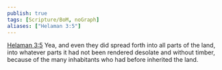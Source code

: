 ```yaml
---
publish: true
tags: [Scripture/BoM, noGraph]
aliases: ["Helaman 3:5"]
---
```

[Helaman 3:5](https://churchofjesuschrist.org/study/scriptures/bofm/hel/3?lang=eng&id=p5#p5) Yea, and even they did spread forth into all parts of the land, into whatever parts it had not been rendered desolate and without timber, because of the many inhabitants who had before inherited the land.
